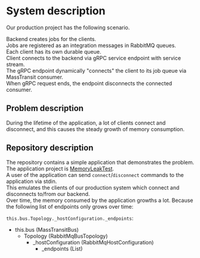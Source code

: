 # System description

Our production project has the following scenario.

Backend creates jobs for the clients.  
Jobs are registered as an integration messages in RabbitMQ queues.  
Each client has its own durable queue.  
Client connects to the backend via gRPC service endpoint with service stream.  
The gRPC endpoint dynamically "connects" the client to its job queue via MassTransit consumer.  
When gRPC request ends, the endpoint disconnects the connected consumer.  

## Problem description

During the lifetime of the application, a lot of clients connect and disconnect, and this causes the steady growth of memory consumption.

## Repository description

The repository contains a simple application that demonstrates the problem. 
The application project is [MemoryLeakTest](./MemoryLeakTest/MemoryLeakTest.csproj).  
A user of the application can send `connect`/`disconnect` commands to the application via stdin.  
This emulates the clients of our production system which connect and disconnects to/from our backend.  
Over time, the memory consumed by the application growths a lot. Because the following list of endpoints only grows over time:

`this.bus.Topology._hostConfiguration._endpoints`:
- this.bus (MassTransitBus)
    - Topology (RabbitMqBusTopology)
        - _hostConfiguration (RabbitMqHostConfiguration)
            - _endpoints (List<IRabbitMqReceiveEndpointConfiguration>)